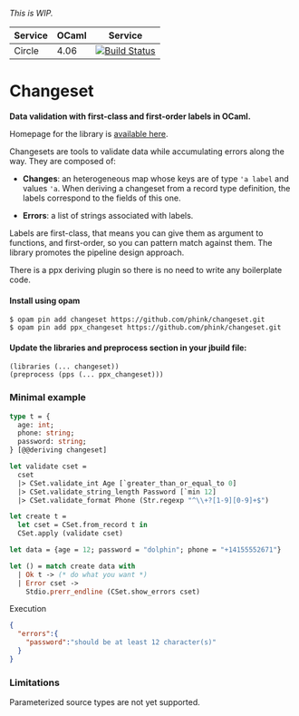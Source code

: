 *This is WIP.*

| Service | OCaml | Service |
| ------- | ----- | ------- |
| Circle  | 4.06  |[![Build Status](https://circleci.com/gh/phink/changeset/tree/develop.svg?style=svg)](https://circleci.com/gh/phink/changeset/tree/develop) |

# Changeset

**Data validation with first-class and first-order labels in OCaml.**

Homepage for the library is
[available here](https://phink.github.io/changeset/changeset/index.html).

Changesets are tools to validate data while accumulating errors along the way.
They are composed of:

- **Changes**: an heterogeneous map whose keys are of type `'a label` and
values `'a`.
When deriving a changeset from a record type definition, the labels
correspond to the fields of this one.

- **Errors**: a list of strings associated with labels.

Labels are first-class, that means you can give them as argument to functions,
and first-order, so you can pattern match against them. The library
promotes the pipeline design approach.

There is a ppx deriving plugin so there is no need to write any
boilerplate code.

#### Install using opam
```
$ opam pin add changeset https://github.com/phink/changeset.git
$ opam pin add ppx_changeset https://github.com/phink/changeset.git
```

#### Update the libraries and preprocess section in your jbuild file:

```
(libraries (... changeset))
(preprocess (pps (... ppx_changeset)))
```

### Minimal example

```ocaml
type t = {
  age: int;
  phone: string;
  password: string;
} [@@deriving changeset]

let validate cset =
  cset
  |> CSet.validate_int Age [`greater_than_or_equal_to 0]
  |> CSet.validate_string_length Password [`min 12]
  |> CSet.validate_format Phone (Str.regexp "^\\+?[1-9][0-9]+$")

let create t =
  let cset = CSet.from_record t in
  CSet.apply (validate cset)

let data = {age = 12; password = "dolphin"; phone = "+14155552671"}

let () = match create data with
  | Ok t -> (* do what you want *)
  | Error cset ->
    Stdio.prerr_endline (CSet.show_errors cset)
```

Execution

```json
{
  "errors":{
    "password":"should be at least 12 character(s)"
  }
}
```

### Limitations

Parameterized source types are not yet supported.
